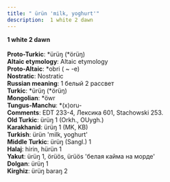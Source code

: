```yaml
---
title: " ürün 'milk, yoghurt'"
description:  1 white 2 dawn
---
```

<strong> 1 white 2 dawn</strong><br><br>
<strong>Proto-Turkic</strong>:  *ürüŋ (*örüŋ)<br>
<strong>Altaic etymology</strong>:  Altaic etymology<br>
<strong> Proto-Altaic</strong>:  *obri ( ~ -e)<br>
<strong>Nostratic</strong>:  Nostratic<br>
<strong>Russian meaning</strong>:  1 белый 2 рассвет<br>
<strong>Turkic</strong>:  *ürüŋ (*örüŋ)<br>
<strong>Mongolian</strong>:  *öwr<br>
<strong>Tungus-Manchu</strong>:  *(x)oru-<br>
<strong>Comments</strong>:  EDT 233-4, Лексика 601, Stachowski 253.<br>
<strong>Old Turkic</strong>:  ürüŋ 1 (Orkh., OUygh.)<br>
<strong>Karakhanid</strong>:  ürüŋ 1 (MK, KB)<br>
<strong>Turkish</strong>:  ürün 'milk, yoghurt'<br>
<strong>Middle Turkic</strong>:  ürüŋ (Sangl.) 1<br>
<strong>Halaj</strong>:  hirin, hürün 1<br>
<strong>Yakut</strong>:  ürüŋ 1, örüös, ürüös 'белая кайма на морде'<br>
<strong>Dolgan</strong>:  ürüŋ 1<br>
<strong>Kirghiz</strong>:  ürüŋ baraŋ 2<br>


